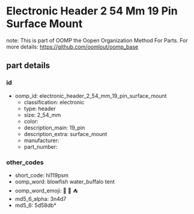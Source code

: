 # Electronic Header 2 54 Mm 19 Pin Surface Mount  

note: This is part of OOMP the Oopen Organization Method For Parts. For more details: https://github.com/oomlout/oomp_base

##  part details





### id
* oomp_id: electronic_header_2_54_mm_19_pin_surface_mount
  * classification: electronic
  * type: header
  * size: 2_54_mm
  * color: 
  * description_main: 19_pin
  * description_extra: surface_mount
  * manufacturer: 
  * part_number: 

### other_codes
* short_code: hi119psm
* oomp_word: blowfish water_buffalo tent
* oomp_word_emoji: :blowfish: :water_buffalo: :tent:
* md5_6_alpha: 3n4d7
* md5_6: 5d58db* 